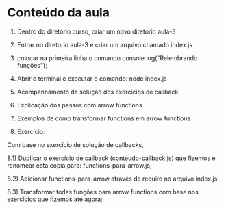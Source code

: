 # Conteúdo da aula 

1) Dentro do diretório curso, criar um novo diretório aula-3

2) Entrar no diretorio aula-3 e criar um arquivo chamado index.js

3) colocar na primeira linha o comando console.log("Relembrando funções");

4) Abrir o terminal e executar o comando: node index.js

5) Acompanhamento da solução dos exercícios de callback

6) Explicação dos passos com arrow functions

7) Exemplos de como transformar functions em arrow functions

8) Exercício:

Com base no exercício de solução de callbacks,

8.1) Duplicar o exercício de callback (conteudo-callback.js) que 
fizemos e renomear esta cópia para: functions-para-arrow.js;

8.2) Adicionar functions-para-arrow através de require no arquivo 
index.js;

8.3) Transformar todas funções para arrow functions com base 
nos exercícios que fizemos até agora;